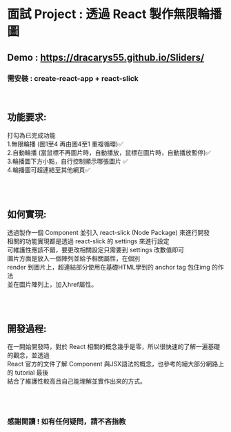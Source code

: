# 面試 Project : 透過 React 製作無限輪播圖

## Demo : https://dracarys55.github.io/Sliders/
### 需安裝 : create-react-app + react-slick 
<br>

## 功能要求:

打勾為已完成功能 <br> 
1.無限輪播 (圖1至4 再由圖4至1 重複循環)✅ <br> 
2.自動輪播 (當鼠標不再圖片時，自動播放，鼠標在圖片時，自動播放暫停)✅ <br>
3.輪播圖下方小點，自行控制顯示哪張圖片 ✅<br>
4.輪播圖可超連結至其他網頁✅ <br>

<br><br>

## 如何實現:
 
透過製作一個 Component 並引入 react-slick (Node Package) 來進行開發 <br> 
相關的功能實現都是透過 react-slick 的 settings 來進行設定 <br> 
可維護性應該不錯，要更改相關設定只需要到 settings 改數值即可 <br> 
圖片方面是放入一個陣列並給予相關屬性，在個別 <br> 
render 到圖片上，超連結部分使用在基礎HTML學到的 anchor tag 包住img 的作法 <br> 
並在圖片陣列上，加入href屬性。

<br><br>

## 開發過程:

在一開始開發時，對於 React 相關的概念幾乎是零，所以很快速的了解一遍基礎的觀念，並透過 <br>
React 官方的文件了解 Component 與JSX語法的概念，也參考的絕大部分網路上的 tutorial 最後 <br>
結合了維護性較高且自己能理解並實作出來的方式。<br>

<br><br>
### 感謝閱讀 ! 如有任何疑問，請不吝指教 



